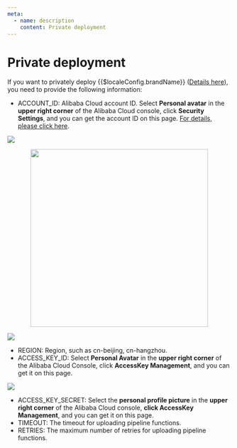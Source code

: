 ```yaml
---
meta:
  - name: description
    content: Private deployment
---
```


# Private deployment

<LastUpdated/>

If you want to privately deploy {{$localeConfig.brandName}} ([Details here](/guides/deployment/)), you need to provide the following information:

- ACCOUNT_ID: Alibaba Cloud account ID. Select **Personal avatar** in the **upper right corner** of the Alibaba Cloud console, click **Security Settings**, and you can get the account ID on this page. [For details, please click here](https://help.aliyun.com/document_detail/52984.html?spm=a2c4g.11186623.2.49.49772a364IfiEO#getAccountID).

![](https://cdn.genauth.ai/blog/image%20%28121%29.png)

<img src="https://cdn.genauth.ai/blog/image%20%28155%29.png" height=400 style="display:block;margin: 0 auto;">

![](https://cdn.genauth.ai/blog/image%20%28318%29.png)

- REGION: Region, such as cn-beijing, cn-hangzhou.
- ACCESS_KEY_ID: Select **Personal Avatar** in the **upper right corner** of the Alibaba Cloud Console, click **AccessKey Management**, and you can get it on this page.

![](https://cdn.genauth.ai/blog/image%20%28129%29.png)

- ACCESS_KEY_SECRET: Select the **personal profile picture** in the **upper right corner** of the Alibaba Cloud console, **click AccessKey Management**, and you can get it on this page.
- TIMEOUT: The timeout for uploading pipeline functions.
- RETRIES: The maximum number of retries for uploading pipeline functions.
